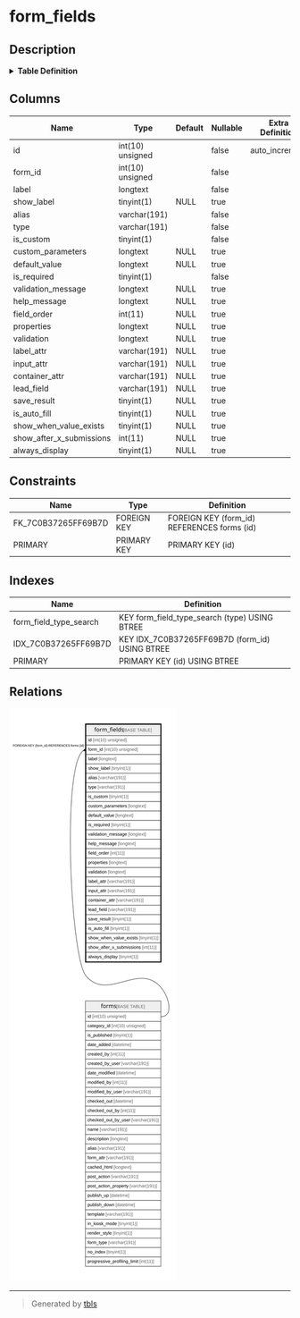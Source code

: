# form_fields

## Description

<details>
<summary><strong>Table Definition</strong></summary>

```sql
CREATE TABLE `form_fields` (
  `id` int(10) unsigned NOT NULL AUTO_INCREMENT,
  `form_id` int(10) unsigned NOT NULL,
  `label` longtext COLLATE utf8mb4_unicode_ci NOT NULL,
  `show_label` tinyint(1) DEFAULT NULL,
  `alias` varchar(191) COLLATE utf8mb4_unicode_ci NOT NULL,
  `type` varchar(191) COLLATE utf8mb4_unicode_ci NOT NULL,
  `is_custom` tinyint(1) NOT NULL,
  `custom_parameters` longtext COLLATE utf8mb4_unicode_ci DEFAULT NULL COMMENT '(DC2Type:array)',
  `default_value` longtext COLLATE utf8mb4_unicode_ci DEFAULT NULL,
  `is_required` tinyint(1) NOT NULL,
  `validation_message` longtext COLLATE utf8mb4_unicode_ci DEFAULT NULL,
  `help_message` longtext COLLATE utf8mb4_unicode_ci DEFAULT NULL,
  `field_order` int(11) DEFAULT NULL,
  `properties` longtext COLLATE utf8mb4_unicode_ci DEFAULT NULL COMMENT '(DC2Type:array)',
  `validation` longtext COLLATE utf8mb4_unicode_ci DEFAULT NULL COMMENT '(DC2Type:json_array)',
  `label_attr` varchar(191) COLLATE utf8mb4_unicode_ci DEFAULT NULL,
  `input_attr` varchar(191) COLLATE utf8mb4_unicode_ci DEFAULT NULL,
  `container_attr` varchar(191) COLLATE utf8mb4_unicode_ci DEFAULT NULL,
  `lead_field` varchar(191) COLLATE utf8mb4_unicode_ci DEFAULT NULL,
  `save_result` tinyint(1) DEFAULT NULL,
  `is_auto_fill` tinyint(1) DEFAULT NULL,
  `show_when_value_exists` tinyint(1) DEFAULT NULL,
  `show_after_x_submissions` int(11) DEFAULT NULL,
  `always_display` tinyint(1) DEFAULT NULL,
  PRIMARY KEY (`id`),
  KEY `IDX_7C0B37265FF69B7D` (`form_id`),
  KEY `form_field_type_search` (`type`),
  CONSTRAINT `FK_7C0B37265FF69B7D` FOREIGN KEY (`form_id`) REFERENCES `forms` (`id`) ON DELETE CASCADE
) ENGINE=InnoDB DEFAULT CHARSET=utf8mb4 COLLATE=utf8mb4_unicode_ci ROW_FORMAT=DYNAMIC
```

</details>

## Columns

| Name | Type | Default | Nullable | Extra Definition | Children | Parents | Comment |
| ---- | ---- | ------- | -------- | --------------- | -------- | ------- | ------- |
| id | int(10) unsigned |  | false | auto_increment |  |  |  |
| form_id | int(10) unsigned |  | false |  |  | [forms](forms.md) |  |
| label | longtext |  | false |  |  |  |  |
| show_label | tinyint(1) | NULL | true |  |  |  |  |
| alias | varchar(191) |  | false |  |  |  |  |
| type | varchar(191) |  | false |  |  |  |  |
| is_custom | tinyint(1) |  | false |  |  |  |  |
| custom_parameters | longtext | NULL | true |  |  |  | (DC2Type:array) |
| default_value | longtext | NULL | true |  |  |  |  |
| is_required | tinyint(1) |  | false |  |  |  |  |
| validation_message | longtext | NULL | true |  |  |  |  |
| help_message | longtext | NULL | true |  |  |  |  |
| field_order | int(11) | NULL | true |  |  |  |  |
| properties | longtext | NULL | true |  |  |  | (DC2Type:array) |
| validation | longtext | NULL | true |  |  |  | (DC2Type:json_array) |
| label_attr | varchar(191) | NULL | true |  |  |  |  |
| input_attr | varchar(191) | NULL | true |  |  |  |  |
| container_attr | varchar(191) | NULL | true |  |  |  |  |
| lead_field | varchar(191) | NULL | true |  |  |  |  |
| save_result | tinyint(1) | NULL | true |  |  |  |  |
| is_auto_fill | tinyint(1) | NULL | true |  |  |  |  |
| show_when_value_exists | tinyint(1) | NULL | true |  |  |  |  |
| show_after_x_submissions | int(11) | NULL | true |  |  |  |  |
| always_display | tinyint(1) | NULL | true |  |  |  |  |

## Constraints

| Name | Type | Definition |
| ---- | ---- | ---------- |
| FK_7C0B37265FF69B7D | FOREIGN KEY | FOREIGN KEY (form_id) REFERENCES forms (id) |
| PRIMARY | PRIMARY KEY | PRIMARY KEY (id) |

## Indexes

| Name | Definition |
| ---- | ---------- |
| form_field_type_search | KEY form_field_type_search (type) USING BTREE |
| IDX_7C0B37265FF69B7D | KEY IDX_7C0B37265FF69B7D (form_id) USING BTREE |
| PRIMARY | PRIMARY KEY (id) USING BTREE |

## Relations

![er](form_fields.svg)

---

> Generated by [tbls](https://github.com/k1LoW/tbls)

